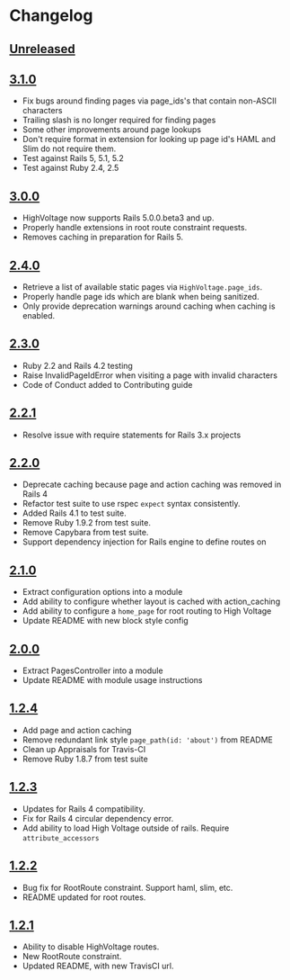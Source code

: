 # Changelog

## [Unreleased]

## [3.1.0]

+ Fix bugs around finding pages via page_ids's that contain non-ASCII characters
+ Trailing slash is no longer required for finding pages
+ Some other improvements around page lookups
+ Don't require format in extension for looking up page id's HAML and Slim do
  not require them.
+ Test against Rails 5, 5.1, 5.2
+ Test against Ruby 2.4, 2.5

## [3.0.0]

+ HighVoltage now supports Rails 5.0.0.beta3 and up.
+ Properly handle extensions in root route constraint requests.
+ Removes caching in preparation for Rails 5.

## [2.4.0]

+ Retrieve a list of available static pages via `HighVoltage.page_ids`.
+ Properly handle page ids which are blank when being sanitized.
+ Only provide deprecation warnings around caching when caching is enabled.

## [2.3.0]

+ Ruby 2.2 and Rails 4.2 testing
+ Raise InvalidPageIdError when visiting a page with invalid characters
+ Code of Conduct added to Contributing guide

## [2.2.1]

+ Resolve issue with require statements for Rails 3.x projects

## [2.2.0]

+ Deprecate caching because page and action caching was removed in Rails 4
+ Refactor test suite to use rspec `expect` syntax consistently.
+ Added Rails 4.1 to test suite.
+ Remove Ruby 1.9.2 from test suite.
+ Remove Capybara from test suite.
+ Support dependency injection for Rails engine to define routes on

## [2.1.0]

+ Extract configuration options into a module
+ Add ability to configure whether layout is cached with action_caching
+ Add ability to configure a `home_page` for root routing to High Voltage
+ Update README with new block style config

## [2.0.0]

+ Extract PagesController into a module
+ Update README with module usage instructions

## [1.2.4]

+ Add page and action caching
+ Remove redundant link style `page_path(id: 'about')` from README
+ Clean up Appraisals for Travis-CI
+ Remove Ruby 1.8.7 from test suite

## [1.2.3]

+ Updates for Rails 4 compatibility.
+ Fix for Rails 4 circular dependency error.
+ Add ability to load High Voltage outside of rails. Require `attribute_accessors`

## [1.2.2]

+ Bug fix for RootRoute constraint. Support haml, slim, etc.
+ README updated for root routes.

## [1.2.1]

+ Ability to disable HighVoltage routes.
+ New RootRoute constraint.
+ Updated README, with new TravisCI url.


[Unreleased]: https://github.com/thoughtbot/high_voltage/compare/v3.1.0...HEAD
[3.1.0]: https://github.com/thoughtbot/high_voltage/compare/v3.0.0...v3.1.0
[3.0.0]: https://github.com/thoughtbot/high_voltage/compare/v2.4.0...v3.0.0
[2.4.0]: https://github.com/thoughtbot/high_voltage/compare/v2.3.0...v2.4.0
[2.3.0]: https://github.com/thoughtbot/high_voltage/compare/v2.2.1...v2.3.0
[2.2.1]: https://github.com/thoughtbot/high_voltage/compare/v2.2.0...v2.2.1
[2.2.0]: https://github.com/thoughtbot/high_voltage/compare/v2.1.0...v2.2.0
[2.1.0]: https://github.com/thoughtbot/high_voltage/compare/v2.0.0...v2.1.0
[2.0.0]: https://github.com/thoughtbot/high_voltage/compare/v1.2.4...v2.0.0
[1.2.4]: https://github.com/thoughtbot/high_voltage/compare/v1.2.3...v1.2.4
[1.2.3]: https://github.com/thoughtbot/high_voltage/compare/v1.2.2...v1.2.3
[1.2.2]: https://github.com/thoughtbot/high_voltage/compare/v1.2.1...v1.2.2
[1.2.1]: https://github.com/thoughtbot/high_voltage/compare/v1.2.0...v1.2.1
